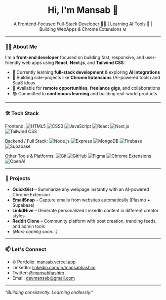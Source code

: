 <h1 align="center">Hi, I'm Mansab 👋</h1>

<p align="center">
  A Frontend-Focused Full-Stack Developer 🧑‍💻 | Learning AI Tools 🤖 | Building WebApps & Chrome Extensions ⚙️
</p>

---

### 👨‍💻 About Me

I'm a **front-end developer** focused on building fast, responsive, and user-friendly web apps using **React**, **Next.js**, and **Tailwind CSS**.

- 🌱 Currently learning **full-stack development** & exploring **AI integrations**
- 🔧 Building side-projects like **Chrome Extensions** (AI-powered tools) and SaaS ideas
- 💼 Available for **remote opportunities**, **freelance gigs**, and collaborations
- 📚 Committed to **continuous learning** and building real-world products

---

### 🛠️ Tech Stack

Frontend:
![HTML5](https://img.shields.io/badge/HTML5-E34F26?style=for-the-badge&logo=html5&logoColor=white)
![CSS3](https://img.shields.io/badge/CSS3-1572B6?style=for-the-badge&logo=css3&logoColor=white)
![JavaScript](https://img.shields.io/badge/JavaScript-F7DF1E?style=for-the-badge&logo=javascript&logoColor=black)
![React](https://img.shields.io/badge/React-20232A?style=for-the-badge&logo=react&logoColor=61DAFB)
![Next.js](https://img.shields.io/badge/Next.js-000000?style=for-the-badge&logo=next.js&logoColor=white)
![Tailwind CSS](https://img.shields.io/badge/Tailwind_CSS-38B2AC?style=for-the-badge&logo=tailwind-css&logoColor=white)

Backend / Full Stack:
![Node.js](https://img.shields.io/badge/Node.js-339933?style=for-the-badge&logo=node.js&logoColor=white)
![Express](https://img.shields.io/badge/Express.js-000000?style=for-the-badge&logo=express&logoColor=white)
![MongoDB](https://img.shields.io/badge/MongoDB-4EA94B?style=for-the-badge&logo=mongodb&logoColor=white)
![Firebase](https://img.shields.io/badge/Firebase-FFCA28?style=for-the-badge&logo=firebase&logoColor=black)
![Supabase](https://img.shields.io/badge/Supabase-3ECF8E?style=for-the-badge&logo=supabase&logoColor=white)

Other Tools & Platforms:
![Git](https://img.shields.io/badge/Git-F05032?style=for-the-badge&logo=git&logoColor=white)
![GitHub](https://img.shields.io/badge/GitHub-181717?style=for-the-badge&logo=github&logoColor=white)
![Figma](https://img.shields.io/badge/Figma-F24E1E?style=for-the-badge&logo=figma&logoColor=white)
![Chrome Extensions](https://img.shields.io/badge/Chrome_Extensions-5F6368?style=for-the-badge&logo=googlechrome&logoColor=white)
![OpenAI](https://img.shields.io/badge/OpenAI-412991?style=for-the-badge&logo=openai&logoColor=white)

---

### 🚀 Projects

- **QuickGist** – Summarize any webpage instantly with an AI-powered Chrome Extension  
- **EmailSnap** – Capture emails from websites automatically (Plasmo + Supabase)  
- **LinkdHive** – Generate personalized LinkedIn content in different creator styles  
- **Reddit Clone** – Community platform with post creation, trending feeds, and admin tools  
- *(More coming soon...)*

---

### 📫 Let's Connect

- 🌐 Portfolio: [mansab.vercel.app](https://mansab.vercel.app)
- LinkedIn: [linkedin.com/in/mansabhashim](https://linkedin.com/in/mansabhashim)
- Twitter: [@mansabhashim](https://twitter.com/mansabhashim)
- Email: devmansab@gmail.com

---

_“Building consistently. Learning endlessly.”_

